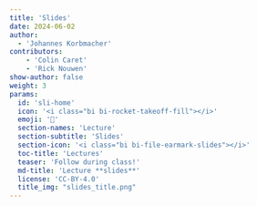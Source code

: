 ```yaml
---
title: 'Slides'
date: 2024-06-02
author: 
  - 'Johannes Korbmacher'
contributors:
    - 'Colin Caret'
    - 'Rick Nouwen'
show-author: false
weight: 3
params: 
  id: 'sli-home'
  icon: '<i class="bi bi-rocket-takeoff-fill"></i>'
  emoji: '🚀'
  section-names: 'Lecture'
  section-subtitle: 'Slides'
  section-icon: '<i class="bi bi-file-earmark-slides"></i>'
  toc-title: 'Lectures'
  teaser: 'Follow during class!'
  md-title: 'Lecture **slides**'
  license: 'CC-BY-4.0'
  title_img: "slides_title.png"
---
```


